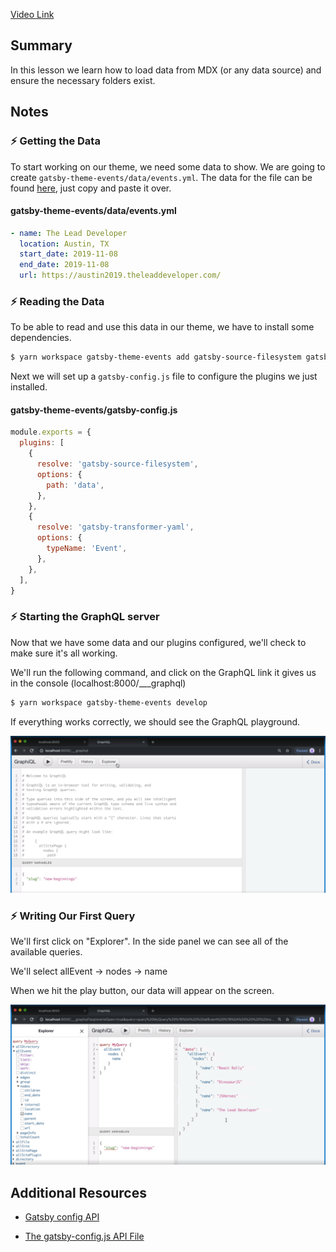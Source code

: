 [Video Link](https://egghead.io/lessons/gatsby-add-static-data-to-a-gatsby-theme)

## Summary

In this lesson we learn how to load data from MDX (or any data source) and ensure the necessary folders exist.

## Notes

### ⚡ Getting the Data

To start working on our theme, we need some data to show. We are going to create `gatsby-theme-events/data/events.yml`. The data for the file can be found [here](https://raw.githubusercontent.com/jlengstorf/authoring-gatsby-themes/master/gatsby-theme-events/data/events.yml), just copy and paste it over.

#### gatsby-theme-events/data/events.yml

```yml
- name: The Lead Developer
  location: Austin, TX
  start_date: 2019-11-08
  end_date: 2019-11-08
  url: https://austin2019.theleaddeveloper.com/
```

### ⚡ Reading the Data

To be able to read and use this data in our theme, we have to install some dependencies.

```bash
$ yarn workspace gatsby-theme-events add gatsby-source-filesystem gatsby-transformer-yaml
```

Next we will set up a `gatsby-config.js` file to configure the plugins we just installed.

#### gatsby-theme-events/gatsby-config.js

```js
module.exports = {
  plugins: [
    {
      resolve: 'gatsby-source-filesystem',
      options: {
        path: 'data',
      },
    },
    {
      resolve: 'gatsby-transformer-yaml',
      options: {
        typeName: 'Event',
      },
    },
  ],
}
```

### ⚡ Starting the GraphQL server

Now that we have some data and our plugins configured, we'll check to make sure it's all working.

We'll run the following command, and click on the GraphQL link it gives us in the console (localhost:8000/\_\_\_graphql)

```bash
$ yarn workspace gatsby-theme-events develop
```

If everything works correctly, we should see the GraphQL playground.

![GraphQL playground](../images/02-graphql-playground.png)

### ⚡ Writing Our First Query

We'll first click on "Explorer". In the side panel we can see all of the available queries.

We'll select allEvent → nodes → name

When we hit the play button, our data will appear on the screen.

![GraphQL playground](../images/02-graphql-query.png)

## Additional Resources

- [Gatsby config API](https://www.gatsbyjs.org/docs/gatsby-config/)

- [The gatsby-config.js API File](https://www.gatsbyjs.org/docs/api-files-gatsby-config/)
